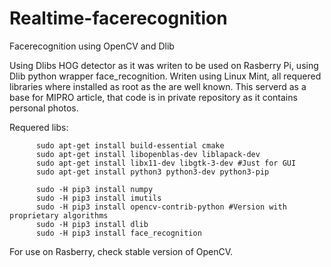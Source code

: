 # Realtime-facerecognition
Facerecognition using OpenCV and Dlib

Using Dlibs HOG detector as it was writen to be used on Rasberry Pi, using Dlib python wrapper face_recognition.
Writen using Linux Mint, all requered libraries where installed as root as the are well known.
This serverd as a base for MIPRO article, that code is in private repository as it contains personal photos.

Requered libs:

          sudo apt-get install build-essential cmake
          sudo apt-get install libopenblas-dev liblapack-dev
          sudo apt-get install libx11-dev libgtk-3-dev #Just for GUI
          sudo apt-get install python3 python3-dev python3-pip
          
          sudo -H pip3 install numpy
          sudo -H pip3 install imutils
          sudo -H pip3 install opencv-contrib-python #Version with proprietary algorithms  
          sudo -H pip3 install dlib
          sudo -H pip3 install face_recognition
         
For use on Rasberry, check stable version of OpenCV.

